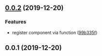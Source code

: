 ## [0.0.2](https://github.com/ymmooot/markduck/compare/v0.0.1...v0.0.2) (2019-12-20)


### Features

* register component via function ([99b335f](https://github.com/ymmooot/markduck/commit/99b335f704efc9aa27773b25138676377057a9ba))



## 0.0.1 (2019-12-20)



